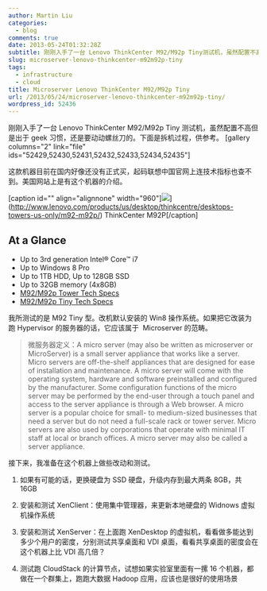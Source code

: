 ```yaml
---
author: Martin Liu
categories:
  - blog
comments: true
date: 2013-05-24T01:32:28Z
subtitle: 刚刚入手了一台 Lenovo ThinkCenter M92/M92p Tiny测试机，虽然配置不高但是出于geek习惯，还是要动动螺丝刀的。下面是拆机过程，供参考。
slug: microserver-lenovo-thinkcenter-m92m92p-tiny
tags:
  - infrastructure
  - cloud
title: Microserver Lenovo ThinkCenter M92/M92p Tiny
url: /2013/05/24/microserver-lenovo-thinkcenter-m92m92p-tiny/
wordpress_id: 52436
---
```


刚刚入手了一台 Lenovo ThinkCenter M92/M92p Tiny 测试机，虽然配置不高但是出于 geek 习惯，还是要动动螺丝刀的。下面是拆机过程，供参考。
[gallery columns="2" link="file" ids="52429,52430,52431,52432,52433,52434,52435"]

这款机器目前在国内好像还没有正式买，起码联想中国官网上连技术指标也查不到。美国网站上是有这个机器的介绍。

[caption id="" align="alignnone" width="960"]![](http://www.lenovo.com/images/products/desktops/m-series/m92p-hero-ribbon.jpg)](http://www.lenovo.com/products/us/desktop/thinkcentre/desktops-towers-us-only/m92-m92p/) ThinkCenter M92P[/caption]

## At a Glance

- Up to 3rd generation Intel® Core™ i7
- Up to Windows 8 Pro
- Up to 1TB HDD, Up to 128GB SSD
- Up to 32GB memory (4x8GB)
- [M92/M92p Tower Tech Specs](http://www.lenovo.com/products/us/tech-specs/desktop/thinkcentre/m-series-towers/m92-m92p/)
- [M92/M92p Tiny Tech Specs](http://www.lenovo.com/products/us/tech-specs/desktop/thinkcentre/m-series-towers/m92-tiny/)

我所测试的是 M92 Tiny 型。改机默认安装的 Win8 操作系统。如果把它改装为跑 Hypervisor 的服务器的话，它应该属于  Microserver 的范畴。

<blockquote>微服务器定义：A micro server (may also be written as microserver or MicroServer) is a small server appliance that works like a server. Micro servers are off-the-shelf appliances that are designed for ease of installation and maintenance. A micro server will come with the operating system, hardware and software preinstalled and configured by the manufacturer. Some configuration functions of the micro server may be performed by the end-user through a touch panel and access to the server appliance is through a Web browser.
A micro server is a popular choice for small- to medium-sized businesses that need a server but do not need a full-scale rack or tower server. Micro servers are also used by corporations that operate with minimal IT staff at local or branch offices.
A micro server may also be called a server appliance.</blockquote>

接下来，我准备在这个机器上做些改动和测试。

1. 如果有可能的话，更换硬盘为 SSD 硬盘，升级内存到最大两条 8GB，共 16GB

2. 安装和测试 XenClient：使用集中管理器，来更新本地硬盘的 Widnows 虚拟机操作系统

3. 安装和测试 XenServer：在上面跑 XenDesktop 的虚拟机，看看做多能达到多少个用户的密度，分别测试共享桌面和 VDI 桌面，看看共享桌面的密度会在这个机器上比 VDI 高几倍？

4. 测试跑 CloudStack 的计算节点，试想如果实验室里面有一摞 16 个机器，都做在一个群集上，跑跑大数据 Hadoop 应用，应该也是很好的使用场景
